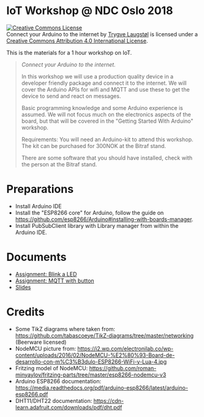 # IoT Workshop @ NDC Oslo 2018

<a rel="license" href="http://creativecommons.org/licenses/by/4.0/"><img alt="Creative Commons License" style="border-width:0" src="https://i.creativecommons.org/l/by/4.0/88x31.png" /></a><br /><span xmlns:dct="http://purl.org/dc/terms/" property="dct:title">Connect your Arduino to the internet</span> by <a xmlns:cc="http://creativecommons.org/ns#" href="https://github.com/trygvis/iot-workshop-ndc-2018" property="cc:attributionName" rel="cc:attributionURL">Trygve Laugstøl</a> is licensed under a <a rel="license" href="http://creativecommons.org/licenses/by/4.0/">Creative Commons Attribution 4.0 International License</a>.

This is the materials for a 1 hour workshop on IoT.

> *Connect your Arduino to the internet.*
>
> In this workshop we will use a production quality device in a
> developer friendly package and connect it to the internet. We will
> cover the Arduino APIs for wifi and MQTT and use these to get the
> device to send and react on messages.
>
> Basic programming knowledge and some Arduino experience is assumed.
> We will not focus much on the electronics aspects of the board, but
> that will be covered in the "Getting Started With Arduino" workshop.
>
> Requirements: 
> You will need an Arduino-kit to attend this workshop. The kit can be
> purchased for 300NOK at the Bitraf stand.
>
> There are some software that you should have installed, check with
> the person at the Bitraf stand.

# Preparations

* Install Arduino IDE
* Install the "ESP8266 core" for Arduino, follow the guide on
  https://github.com/esp8266/Arduino#installing-with-boards-manager.
* Install PubSubClient library with Library manager from within the
  Arduino IDE.

# Documents

* [Assignment: Blink a LED](https://cdn.rawgit.com/trygvis/iot-workshop-ndc-2018/master/assignments/blink-a-led/blink-a-led.pdf)
* [Assignment: MQTT with button](https://cdn.rawgit.com/trygvis/iot-workshop-ndc-2018/master/assignments/mqtt-with-button/mqtt-with-button.pdf)
* [Slides](https://cdn.rawgit.com/trygvis/iot-workshop-ndc-2018/master/slides/connected-arduino-slides.pdf)

# Credits

* Some TikZ diagrams where taken from:
  https://github.com/tabascoeye/TikZ-diagrams/tree/master/networking
  (Beerware licensed)
* NodeMCU picture from: https://i2.wp.com/electronilab.co/wp-content/uploads/2016/02/NodeMCU-%E2%80%93-Board-de-desarrollo-con-m%C3%B3dulo-ESP8266-WiFi-y-Lua-4.jpg
* Fritzing model of NodeMCU: https://github.com/roman-minyaylov/fritzing-parts/tree/master/esp8266-nodemcu-v3
* Arduino ESP8266 documentation: https://media.readthedocs.org/pdf/arduino-esp8266/latest/arduino-esp8266.pdf
* DHT11/DHT22 documentation: https://cdn-learn.adafruit.com/downloads/pdf/dht.pdf
